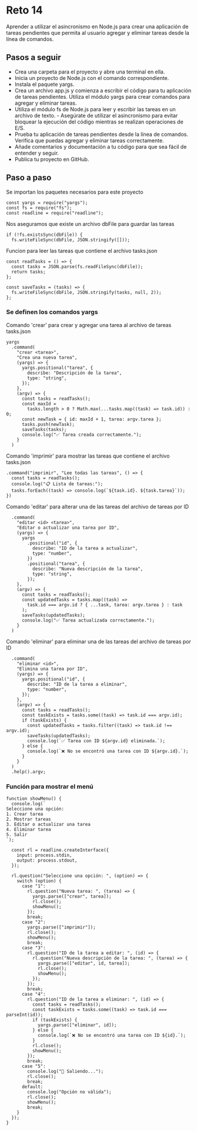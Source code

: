 
# Reto 14

Aprender a utilizar el asincronismo en Node.js para crear una aplicación de tareas pendientes que permita al usuario agregar y eliminar tareas desde la línea de comandos.


## Pasos a seguir

- Crea una carpeta para el proyecto y abre una terminal en ella.
- Inicia un proyecto de Node.js con el comando correspondiente.
- Instala el paquete yargs.
- Crea un archivo app.js y comienza a escribir el código para tu aplicación de tareas pendientes. Utiliza el módulo yargs para crear comandos para agregar y eliminar tareas.
- Utiliza el módulo fs de Node.js para leer y escribir las tareas en un archivo de texto. - Asegúrate de utilizar el asincronismo para evitar bloquear la ejecución del código mientras se realizan operaciones de E/S.
- Prueba tu aplicación de tareas pendientes desde la línea de comandos. Verifica que puedas agregar y eliminar tareas correctamente.
- Añade comentarios y documentación a tu código para que sea fácil de entender y seguir.
- Publica tu proyecto en GitHub.


## Paso a paso

Se importan los paquetes necesarios para este proyecto
```
const yargs = require("yargs");
const fs = require("fs");
const readline = require("readline");
```


Nos aseguramos que existe un archivo dbFile para guardar las tareas
```
if (!fs.existsSync(dbFile)) {
  fs.writeFileSync(dbFile, JSON.stringify([]));
```

Funcion para leer las tareas que contiene el archivo tasks.json
```
const readTasks = () => {
  const tasks = JSON.parse(fs.readFileSync(dbFile));
  return tasks;
};

const saveTasks = (tasks) => {
  fs.writeFileSync(dbFile, JSON.stringify(tasks, null, 2));
};
```


### Se definen los comandos yargs
Comando 'crear' para crear y agregar una tarea al archivo de tareas tasks.json
```
yargs
  .command(
    "crear <tarea>",
    "Crea una nueva tarea",
    (yargs) => {
      yargs.positional("tarea", {
        describe: "Descripción de la tarea",
        type: "string",
      });
    },
    (argv) => {
      const tasks = readTasks();
      const maxId =
        tasks.length > 0 ? Math.max(...tasks.map((task) => task.id)) : 0;
      const newTask = { id: maxId + 1, tarea: argv.tarea };
      tasks.push(newTask);
      saveTasks(tasks);
      console.log("✅ Tarea creada correctamente.");
    }
  )
  ```

  Comando 'imprimir' para mostrar las tareas que contiene el archivo tasks.json
  ```
  .command("imprimir", "Lee todas las tareas", () => {
    const tasks = readTasks();
    console.log("📋 Lista de tareas:");
    tasks.forEach((task) => console.log(`${task.id}. ${task.tarea}`));
  })
  ```


Comando 'editar' para alterar una de las tareas del archivo de tareas por ID
```
  .command(
    "editar <id> <tarea>",
    "Editar o actualizar una tarea por ID",
    (yargs) => {
      yargs
        .positional("id", {
          describe: "ID de la tarea a actualizar",
          type: "number",
        })
        .positional("tarea", {
          describe: "Nueva descripción de la tarea",
          type: "string",
        });
    },
    (argv) => {
      const tasks = readTasks();
      const updatedTasks = tasks.map((task) =>
        task.id === argv.id ? { ...task, tarea: argv.tarea } : task
      );
      saveTasks(updatedTasks);
      console.log("✅ Tarea actualizada correctamente.");
    }
  )
  ```

Comando 'eliminar' para eliminar una de las tareas del archivo de tareas por ID
```
  .command(
    "eliminar <id>",
    "Elimina una tarea por ID",
    (yargs) => {
      yargs.positional("id", {
        describe: "ID de la tarea a eliminar",
        type: "number",
      });
    },
    (argv) => {
      const tasks = readTasks();
      const taskExists = tasks.some((task) => task.id === argv.id);
      if (taskExists) {
        const updatedTasks = tasks.filter((task) => task.id !== argv.id);
        saveTasks(updatedTasks);
        console.log(`✅ Tarea con ID ${argv.id} eliminada.`);
      } else {
        console.log(`❌ No se encontró una tarea con ID ${argv.id}.`);
      }
    }
  )
  .help().argv;
  ```


### Función para mostrar el menú
```
function showMenu() {
  console.log(`
Seleccione una opción:
1. Crear tarea
2. Mostrar tareas
3. Editar o actualizar una tarea
4. Eliminar tarea
5. Salir
`);

  const rl = readline.createInterface({
    input: process.stdin,
    output: process.stdout,
  });

  rl.question("Seleccione una opción: ", (option) => {
    switch (option) {
      case "1":
        rl.question("Nueva tarea: ", (tarea) => {
          yargs.parse(["crear", tarea]);
          rl.close();
          showMenu();
        });
        break;
      case "2":
        yargs.parse(["imprimir"]);
        rl.close();
        showMenu();
        break;
      case "3":
        rl.question("ID de la tarea a editar: ", (id) => {
          rl.question("Nueva descripción de la tarea: ", (tarea) => {
            yargs.parse(["editar", id, tarea]);
            rl.close();
            showMenu();
          });
        });
        break;
      case "4":
        rl.question("ID de la tarea a eliminar: ", (id) => {
          const tasks = readTasks();
          const taskExists = tasks.some((task) => task.id === parseInt(id));
          if (taskExists) {
            yargs.parse(["eliminar", id]);
          } else {
            console.log(`❌ No se encontró una tarea con ID ${id}.`);
          }
          rl.close();
          showMenu();
        });
        break;
      case "5":
        console.log("👋 Saliendo...");
        rl.close();
        break;
      default:
        console.log("Opción no válida");
        rl.close();
        showMenu();
        break;
    }
  });
}
```